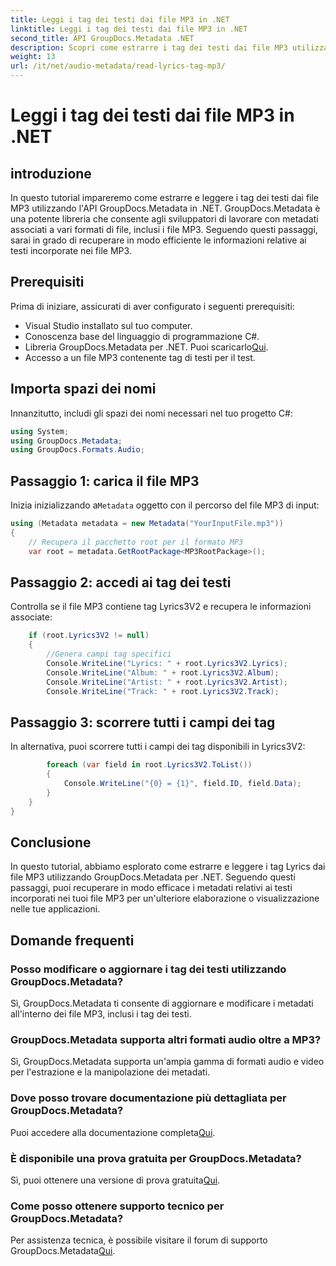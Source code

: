 ```yaml
---
title: Leggi i tag dei testi dai file MP3 in .NET
linktitle: Leggi i tag dei testi dai file MP3 in .NET
second_title: API GroupDocs.Metadata .NET
description: Scopri come estrarre i tag dei testi dai file MP3 utilizzando GroupDocs.Metadata per .NET. Segui il nostro tutorial passo dopo passo.
weight: 13
url: /it/net/audio-metadata/read-lyrics-tag-mp3/
---
```


# Leggi i tag dei testi dai file MP3 in .NET

## introduzione
In questo tutorial impareremo come estrarre e leggere i tag dei testi dai file MP3 utilizzando l'API GroupDocs.Metadata in .NET. GroupDocs.Metadata è una potente libreria che consente agli sviluppatori di lavorare con metadati associati a vari formati di file, inclusi i file MP3. Seguendo questi passaggi, sarai in grado di recuperare in modo efficiente le informazioni relative ai testi incorporate nei file MP3.
## Prerequisiti
Prima di iniziare, assicurati di aver configurato i seguenti prerequisiti:
- Visual Studio installato sul tuo computer.
- Conoscenza base del linguaggio di programmazione C#.
-  Libreria GroupDocs.Metadata per .NET. Puoi scaricarlo[Qui](https://releases.groupdocs.com/metadata/net/).
- Accesso a un file MP3 contenente tag di testi per il test.

## Importa spazi dei nomi
Innanzitutto, includi gli spazi dei nomi necessari nel tuo progetto C#:
```csharp
using System;
using GroupDocs.Metadata;
using GroupDocs.Formats.Audio;
```
## Passaggio 1: carica il file MP3
 Inizia inizializzando a`Metadata` oggetto con il percorso del file MP3 di input:
```csharp
using (Metadata metadata = new Metadata("YourInputFile.mp3"))
{
    // Recupera il pacchetto root per il formato MP3
    var root = metadata.GetRootPackage<MP3RootPackage>();
```
## Passaggio 2: accedi ai tag dei testi
Controlla se il file MP3 contiene tag Lyrics3V2 e recupera le informazioni associate:
```csharp
    if (root.Lyrics3V2 != null)
    {
        //Genera campi tag specifici
        Console.WriteLine("Lyrics: " + root.Lyrics3V2.Lyrics);
        Console.WriteLine("Album: " + root.Lyrics3V2.Album);
        Console.WriteLine("Artist: " + root.Lyrics3V2.Artist);
        Console.WriteLine("Track: " + root.Lyrics3V2.Track);
```
## Passaggio 3: scorrere tutti i campi dei tag
In alternativa, puoi scorrere tutti i campi dei tag disponibili in Lyrics3V2:
```csharp
        foreach (var field in root.Lyrics3V2.ToList())
        {
            Console.WriteLine("{0} = {1}", field.ID, field.Data);
        }
    }
}
```

## Conclusione
In questo tutorial, abbiamo esplorato come estrarre e leggere i tag Lyrics dai file MP3 utilizzando GroupDocs.Metadata per .NET. Seguendo questi passaggi, puoi recuperare in modo efficace i metadati relativi ai testi incorporati nei tuoi file MP3 per un'ulteriore elaborazione o visualizzazione nelle tue applicazioni.

## Domande frequenti
### Posso modificare o aggiornare i tag dei testi utilizzando GroupDocs.Metadata?
Sì, GroupDocs.Metadata ti consente di aggiornare e modificare i metadati all'interno dei file MP3, inclusi i tag dei testi.
### GroupDocs.Metadata supporta altri formati audio oltre a MP3?
Sì, GroupDocs.Metadata supporta un'ampia gamma di formati audio e video per l'estrazione e la manipolazione dei metadati.
### Dove posso trovare documentazione più dettagliata per GroupDocs.Metadata?
 Puoi accedere alla documentazione completa[Qui](https://tutorials.groupdocs.com/metadata/net/).
### È disponibile una prova gratuita per GroupDocs.Metadata?
 Sì, puoi ottenere una versione di prova gratuita[Qui](https://releases.groupdocs.com/).
### Come posso ottenere supporto tecnico per GroupDocs.Metadata?
 Per assistenza tecnica, è possibile visitare il forum di supporto GroupDocs.Metadata[Qui](https://forum.groupdocs.com/c/metadata/14).
